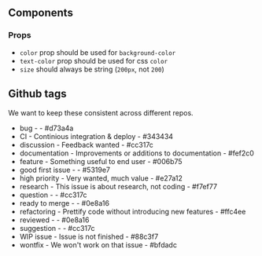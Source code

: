 ## Components
### Props
* `color` prop should be used for `background-color`
* `text-color` prop should be used for css `color`
* `size` should always be string (`200px`, not `200`)

## Github tags
We want to keep these consistent across different repos.

* bug -  - #d73a4a
* CI - Continious integration & deploy - #343434
* discussion - Feedback wanted - #cc317c
* documentation - Improvements or additions to documentation - #fef2c0
* feature - Something useful to end user - #006b75
* good first issue -  - #5319e7
* high priority - Very wanted, much value - #e27a12
* research - This issue is about research, not coding - #f7ef77
* question -  - #cc317c
* ready to merge -  - #0e8a16
* refactoring - Prettify code without introducing new features - #ffc4ee
* reviewed -  - #0e8a16
* suggestion -  - #cc317c
* WIP issue - Issue is not finished - #88c3f7
* wontfix - We won't work on that issue - #bfdadc
